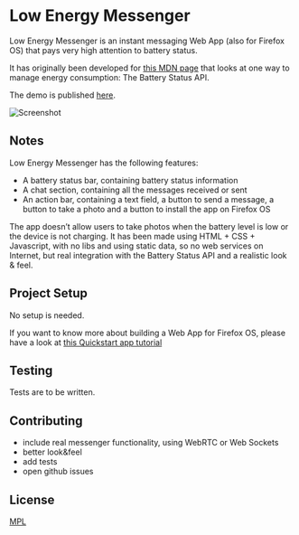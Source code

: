# Low Energy Messenger

Low Energy Messenger is an instant messaging Web App (also for Firefox OS) that pays very high attention to battery status.

It has originally been developed for [this MDN page](https://developer.mozilla.org/en-US/Apps/Developing/gather_and_modify_data/retrieving_battery_status_information) that looks at one way to manage energy consumption: The Battery Status API.

The demo is published [here](http://www.francesco.iovine.name/mdn/low-energy-messenger/public_html/).

![Screenshot](https://mdn.mozillademos.org/files/6703/screenshot.png)

## Notes

Low Energy Messenger has the following features:

- A battery status bar, containing battery status information
- A chat section, containing all the messages received or sent
- An action bar, containing a text field, a button to send a message, a button to take a photo and a button to install the app on Firefox OS

The app doesn’t allow users to take photos when the battery level is low or the device is not charging. It has been made using HTML + CSS + Javascript, with no libs and using static data, so no web services on Internet, but real integration with the Battery Status API and a realistic look & feel.

## Project Setup

No setup is needed. 

If you want to know more about building a Web App for Firefox OS, please have a look at [this Quickstart app tutorial](https://developer.mozilla.org/en-US/Apps/Quickstart/Build/Your_first_app)

## Testing

Tests are to be written.

## Contributing

- include real messenger functionality, using WebRTC or Web Sockets
- better look&feel
- add tests
- open github issues

## License

[MPL](http://www.mozilla.org/MPL/2.0/)
